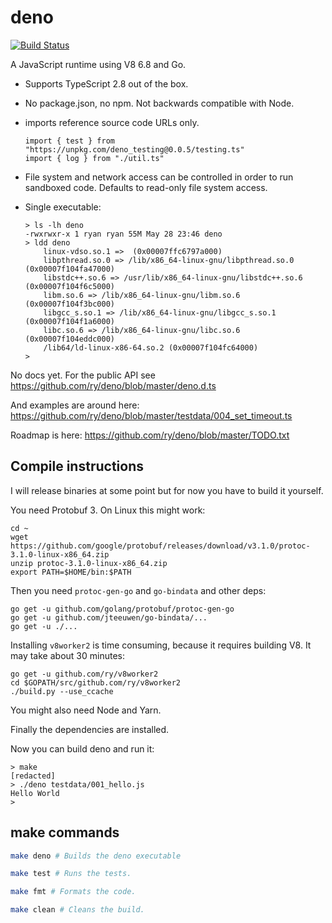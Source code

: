 # deno

[![Build Status](https://travis-ci.com/propelml/deno.svg?token=eWz4oGVxypBGsz78gdKp&branch=master)](https://travis-ci.com/propelml/deno)

A JavaScript runtime using V8 6.8 and Go.

* Supports TypeScript 2.8 out of the box.

* No package.json, no npm. Not backwards compatible with Node.

* imports reference source code URLs only.
	```
  import { test } from "https://unpkg.com/deno_testing@0.0.5/testing.ts"
  import { log } from "./util.ts"
	```

* File system and network access can be controlled in order to run sandboxed
  code. Defaults to read-only file system access.

* Single executable:
	```
	> ls -lh deno
	-rwxrwxr-x 1 ryan ryan 55M May 28 23:46 deno
	> ldd deno
		linux-vdso.so.1 =>  (0x00007ffc6797a000)
		libpthread.so.0 => /lib/x86_64-linux-gnu/libpthread.so.0 (0x00007f104fa47000)
		libstdc++.so.6 => /usr/lib/x86_64-linux-gnu/libstdc++.so.6 (0x00007f104f6c5000)
		libm.so.6 => /lib/x86_64-linux-gnu/libm.so.6 (0x00007f104f3bc000)
		libgcc_s.so.1 => /lib/x86_64-linux-gnu/libgcc_s.so.1 (0x00007f104f1a6000)
		libc.so.6 => /lib/x86_64-linux-gnu/libc.so.6 (0x00007f104eddc000)
		/lib64/ld-linux-x86-64.so.2 (0x00007f104fc64000)
	>
	```

No docs yet. For the public API see
https://github.com/ry/deno/blob/master/deno.d.ts

And examples are around here:
https://github.com/ry/deno/blob/master/testdata/004_set_timeout.ts

Roadmap is here: https://github.com/ry/deno/blob/master/TODO.txt


## Compile instructions

I will release binaries at some point but for now you have to build it
yourself.

You need Protobuf 3. On Linux this might work:
```
cd ~
wget https://github.com/google/protobuf/releases/download/v3.1.0/protoc-3.1.0-linux-x86_64.zip
unzip protoc-3.1.0-linux-x86_64.zip
export PATH=$HOME/bin:$PATH
```

Then you need `protoc-gen-go` and `go-bindata` and other deps:
```
go get -u github.com/golang/protobuf/protoc-gen-go
go get -u github.com/jteeuwen/go-bindata/...
go get -u ./...
```

Installing `v8worker2` is time consuming, because it requires building V8. It
may take about 30 minutes:
```
go get -u github.com/ry/v8worker2
cd $GOPATH/src/github.com/ry/v8worker2
./build.py --use_ccache
```

You might also need Node and Yarn.

Finally the dependencies are installed.

Now you can build deno and run it:
```
> make
[redacted]
> ./deno testdata/001_hello.js
Hello World
>
```

## make commands

```bash
make deno # Builds the deno executable

make test # Runs the tests.

make fmt # Formats the code.

make clean # Cleans the build.
```

